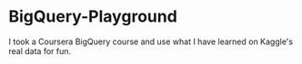 # BigQuery-Playground

I took a Coursera BigQuery course and use what I have learned on Kaggle's real data for fun.

